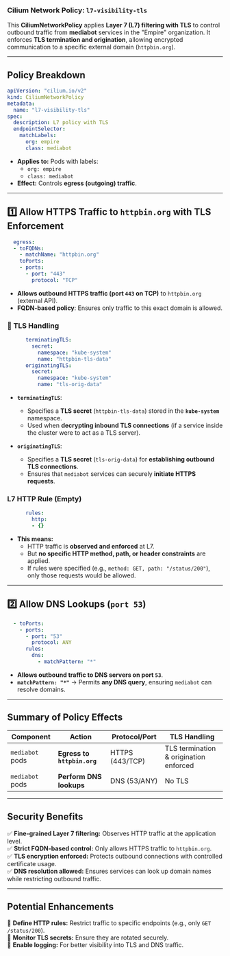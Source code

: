 ### **Cilium Network Policy: `l7-visibility-tls`**  

This **CiliumNetworkPolicy** applies **Layer 7 (L7) filtering with TLS** to control outbound traffic from **mediabot** services in the "Empire" organization. It enforces **TLS termination and origination**, allowing encrypted communication to a specific external domain (`httpbin.org`).

---

## **Policy Breakdown**
```yaml
apiVersion: "cilium.io/v2"
kind: CiliumNetworkPolicy
metadata:
  name: "l7-visibility-tls"
spec:
  description: L7 policy with TLS
  endpointSelector:
    matchLabels:
      org: empire
      class: mediabot
```
- **Applies to:** Pods with labels:
  - `org: empire`
  - `class: mediabot`
- **Effect:** Controls **egress (outgoing) traffic**.

---

## **1️⃣ Allow HTTPS Traffic to `httpbin.org` with TLS Enforcement**
```yaml
  egress:
  - toFQDNs:
    - matchName: "httpbin.org"
    toPorts:
    - ports:
      - port: "443"
        protocol: "TCP"
```
- **Allows outbound HTTPS traffic (port `443` on TCP)** to `httpbin.org` (external API).
- **FQDN-based policy**: Ensures only traffic to this exact domain is allowed.

### **🔐 TLS Handling**
```yaml
      terminatingTLS:
        secret:
          namespace: "kube-system"
          name: "httpbin-tls-data"
      originatingTLS:
        secret:
          namespace: "kube-system"
          name: "tls-orig-data"
```
- **`terminatingTLS`**:  
  - Specifies a **TLS secret** (`httpbin-tls-data`) stored in the **`kube-system`** namespace.  
  - Used when **decrypting inbound TLS connections** (if a service inside the cluster were to act as a TLS server).
  
- **`originatingTLS`**:  
  - Specifies a **TLS secret** (`tls-orig-data`) for **establishing outbound TLS connections**.  
  - Ensures that `mediabot` services can securely **initiate HTTPS requests**.

### **L7 HTTP Rule (Empty)**
```yaml
      rules:
        http:
        - {}
```
- **This means:**  
  - HTTP traffic is **observed and enforced** at L7.  
  - But **no specific HTTP method, path, or header constraints** are applied.  
  - If rules were specified (e.g., `method: GET, path: "/status/200"`), only those requests would be allowed.

---

## **2️⃣ Allow DNS Lookups (`port 53`)**
```yaml
  - toPorts:
    - ports:
      - port: "53"
        protocol: ANY
      rules:
        dns:
          - matchPattern: "*"
```
- **Allows outbound traffic to DNS servers on port `53`**.
- **`matchPattern: "*"`** → Permits **any DNS query**, ensuring `mediabot` can resolve domains.

---

## **Summary of Policy Effects**
| **Component**       | **Action**              | **Protocol/Port** | **TLS Handling** |
|---------------------|------------------------|-------------------|------------------|
| `mediabot` pods    | **Egress to `httpbin.org`** | HTTPS (443/TCP) | TLS termination & origination enforced |
| `mediabot` pods    | **Perform DNS lookups** | DNS (53/ANY) | No TLS |

---

## **Security Benefits**
✅ **Fine-grained Layer 7 filtering:** Observes HTTP traffic at the application level.  
✅ **Strict FQDN-based control:** Only allows HTTPS traffic to `httpbin.org`.  
✅ **TLS encryption enforced:** Protects outbound connections with controlled certificate usage.  
✅ **DNS resolution allowed:** Ensures services can look up domain names while restricting outbound traffic.  

---

## **Potential Enhancements**
🔹 **Define HTTP rules:** Restrict traffic to specific endpoints (e.g., only `GET /status/200`).  
🔹 **Monitor TLS secrets:** Ensure they are rotated securely.  
🔹 **Enable logging:** For better visibility into TLS and DNS traffic.
